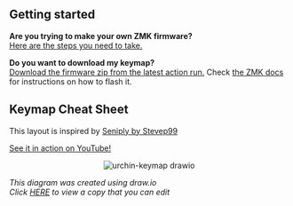 ## Getting started

**Are you trying to make your own ZMK firmware?**  
[Here are the steps you need to take.](./GETTING_STARTED.md)

**Do you want to download my keymap?**  
[Download the firmware zip from the latest action run.](https://github.com/duckyb/zmk-urchin/actions/workflows/build.yml?query=is%3Asuccess+branch%3Amaster) Check [the ZMK docs](https://zmk.dev/docs/user-setup#installing-the-firmware) for instructions on how to flash it.

## Keymap Cheat Sheet

This layout is inspired by [Seniply by Stevep99](https://stevep99.github.io/seniply/)

[See it in action on YouTube!](https://youtu.be/IZ83uU0ltaE)

<div align="center">
  
![urchin-keymap drawio](https://user-images.githubusercontent.com/2479308/228910787-2ea40d8d-6ad9-481a-a50c-777739f1a058.svg)

</div>

*This diagram was created using draw.io*  
*Click [HERE](https://viewer.diagrams.net/?tags=%7B%7D&highlight=0000ff&edit=_blank&layers=1&nav=1&title=urchin-keymap.drawio#R7V1bd9s2tv4t50HrdGYtZwHg%2FVGSrWamaZMTu20yL120RNtqZFGV6Njuw%2FntQ0oERWKDpC6kNmUgD45FURfj29j48O0Lesbw8eXHpb94%2BDmcBLMeI5OXnnHZY4wRx4z%2FS668bq5QYnmbK%2FfL6SS9tr1wPf074DemV5%2Bmk2BVuDEKw1k0XRQvjsP5PBhHhWv%2Bchk%2BF2%2B7C2fFT1349%2Bknku2F67E%2FC8Btv08n0cPmqsuc7fX3wfT%2BgX8ytdO%2F79HnN6dvvHrwJ%2BFz7pJx1TOGyzCMNr89vgyDWTJ6fFw2rxuVPJt9sWUwj3Z5wV8fPzrkp1V4efv000MwuPor%2FM%2BPF%2Bm7fPdnT%2Bkf%2FH%2Fpt41e%2BRA8P0yj4Hrhj5PHzzHOPWPwED3O4kc0%2FtVfLTYDfzd9CeLPGtyF8ygFkjrp45H%2FOJ0lNvBbsJz4c5%2Ffln4KTR8Pw1m4XH%2Bq0R8NvOH65dPZLHfdcI0rM7m%2BDJ%2Fmk%2BQD16%2BGo8H%2FtGAZBS%2B5S%2Bno%2FBiEj0G0fI1v4c9aKVLcVo0U5Oct8GZ6y0MOc37NT03tPnvnLRrxLykge4DDADi%2FqwuOJ4BDGS44BgDnSllwmFEEx0OeOCbA5rO62DgdmzgWAOdGWXAMKoDDyQIWODYAp68sOIAPOMhuzQHgXKsLjsgHLGS35gJwLpUFR%2BQD6EzaA%2BCM1AVHJATYM4evgTl0flQWHcAIbGRGQKFE8B9l0REpQcwJkNGBGsEXddEROYGH7dmgSDBUFh1ACrDpNIUywW%2FqoiOyAvS5A3WCgbLoiKyAEWRWwEwXgBFM7gM%2BauEyegjvw7k%2Fu9peFcZle8%2BHMFykF%2F8Moug1hch%2FisIioMHLNPoS%2F07S37%2Fmrl%2B%2B5J64fOUP5vGf%2ByX%2FIHkNeWfxh9uXrR%2Fx11VZRmpAJrQMzzOMUTyug1W0DL8FeZuhxGZOlTWswqflOKiaEak4E%2FnL%2ByCqdGwp7Akilea1DGZ%2BNP0eFL6IzFjWL%2B0vl%2F5r7oZFOJ1Hq9w7f0ou5NZjJlitK0Soau63DUsw1M032Jpt9qcc4Weg5HX1Eh3taZZhFI9sOE%2Bet47wPEUP48cTn1ky%2B7JHJP4HLfJu%2Fa%2BVFUNgW8y0kVcMqI%2F1mD2LkuFa%2BPMCnvZfT0ncdT1aF6s1Lv34BuosXtajw5%2BPf7tP%2Fr9ejPl73S75RX4l%2FrabD%2BCXm7MdgxxhO%2BirluEWLcQ2kS0EinRfleUUplNEBz32QKFK96uy6FhUQAc7bMetI4fOv9RFxyqigx3wZlCk%2B6guOF7Xpg4U6T4pi44tkAL02BCDIt17ZdEBpAA7%2FMCgSPdvZdEBpAA7dMegSPeTuuhYXfNsUNr4oC46IitAnzsSueKK9dxhr9%2Bo0B1bwfmgBNgBdpCIQcngF2XnkMgO8MMQUDL4WVl0ADvADuEZUDLoKRwAB%2FwA27cZUDV4py46Ij9Anz1QNeABh2SweruEM7yScMZFLnSxebOGQhfnir7IO9ATu5hpATBOGWDfBMg7GGK3PWKPvJ4kBOqMCFkH30vtoTbEbqRa0A4h9hSe5kLsxzkLKGLt6ywMUuIs1rsSuzew2nIauXjnxVkHPE0xPRQ74JnF5LUXOaUXMc%2FVi0Cx9fr1ESY%2BUGBUx0z5BvNj6K1PAyaDlRD7qj%2BChtBefowpEEr0%2FBgDirUZtBzZGKkg5%2BZvS338driSSVgD%2Fw5z1IHQ1PrvBkAyiPvOKsBkQ%2BKXNaPIw2S0BhNUbY%2Bfb%2Be6oooFFybXONAmEVRtmbroCCmAhmcgowPVWkNZdMSCC8PBnjtQrTXVRcfp2NwxoVoLJQhV0BELLkxCkdGBWm3MzfzHBICZ0tIdoAgWspszZcKtulNJJAmmge3ooFb2g7LoiCQBnWCbUIPoOep6N5Em4M8eiYpgqYsPIAomNlGA8kFGFNSO8QGi4GG7OlnBmro7IkAUHGxXB9WEfyiLDiAK6DQbqgk951JdfESigD17LKgn9Cx18QFEwUUmCsyCYQXdwsGwad9j0hYO2TOl1lAbGeZDXh8ZdlNugNzCQXAqlk3zdld3u0dP0MDBgsrYaD4%2B2s801cChJNws%2BB2b%2BN76bYHVsUvHXjd2aL2Bg8Wwc95cD9UjdSNbRWI12aoErOPSIQOHHeeT2I4%2BibluJ3ySsI2zXFbpk8QuvuwUXWX4oNZl0rAm%2FVSDuXNlfmriEhITS1mDI4sQsxU%2FJbYRsbgEhcZsoYAM0%2BxU4bViTRB6pMyCArKjLDpiTRB6lNmC8jHsJKcMOkJFEHqGhgXFY0jJlEHH69rcgXoxURYdsWIHPXBpQbU4%2FakkPoAXYAfGLIlebKh7DIDIDNADyzbUi%2F9XXXSsjnk3W5Z%2Fpm4sWeQG%2BLMHCg7%2FVBYdwA2wY5W2pDzTVJe7AW6AHQuzoWbwP8qiA5gBdiTZlhauZVXKqsIkUgR0JwfFgwt10REJAvokkiWbqbv9ARQBOxnQlsgHx4LzZhsroIeAbImY0CRaDaYcbP4JaM3DeXy7JMdl%2FS95hp9Wn5jN6lsQjR%2FSB0Vw72f%2BapU%2BM%2FFXD21W0KMnKDhQogAV9NevjxSvgv6gdgjceKqOD2kATlhrb5jQ6Z622J4SyfEvq%2BOzh87V0Yo58jbPEcI7HFTGW1RFR8jYsm3kZZCSFljLuaIjZsjbFvrcaYGlnC06TtfmjuTcY2XREbPjbeztMpWce7zbaWJ36XAnPfWyyrv0hlVwHwbx9adp%2FCN4DP%2BcinesG%2BSC1%2FmLxSx53XiNxV4vnYdRWPvK5MVk%2Fe23%2FQCZW9UPcNjr5%2FsBNnr%2B2aFGXDTWu7tb1x7LyO%2FE8W5lZ%2BUZJLZD%2BxS0yjGwlwbJwdHavDPz9i57nq3N%2B1Be6hD0tbW8H6o2757r9PqONu%2BDiT36plhydLk27633HvYGTJv3oTujDnhvGPD93J8dfyjz28NO3Dc5FH3fJO0%2FopJrquqjvnZNf3fNN2Hv%2FsH2yEFfYA89S1wdK37RVlyzC8IOUlPJeefaiotWPNZWXL3Z6YBUJYtiKGXFfLOzeeI5HfXkKXNNN%2BX23b%2FsDa60eddsdtCdNK%2FhU9e8a530d23FNds%2BC3vbx2ThsiPRaacFz2H5cEUIC9lxhbS3fD5cIW2uCd8lEkzPw0ZdFkVqDvWzzlkV25a42EcKUgaDIp%2F8%2B3xTmh2OlDRLnPWvnxr1xuYZIS2WM%2BEnLzAYH3gfv3ejCNWlpXYJIbGkCT%2F5h5UfxqUG6zNY9XGTHtWkr7rgCz%2B%2FkEmSp%2BcTdb2M1zkvo7qMXe1lnF6%2Fr71MdWEcfrIDgyp2c7T18hdNWzsTO2aqK721pIhod1XN7PGTV3i8RBtxmREb2ohrmD36mmuoXv1Qa8RMG3H17qcDnlimTr99I5bFh0HMzS4z73SAkvt3Idblb5RWCeXLKDZvWvwgPX3k%2By78vAujvIZiV%2BugTmwdjJQY5zxcPvqzcht8m5N0%2F4x1pUbjIAsrcz55L7OT8ym5W1GfBBQC9DQDQ%2FnCl0peKpi8XlhlCgF6xpchi%2F2pio7VOdojK2BRFR1xT4c%2Fd3Q7oPItA3rZjKF6wUEmG%2B2Xqu3avUFr7TTebBdI9Iw6xvlwDp0THljIf%2F%2Ba%2B73muELaO%2FcjVKmRBgkxzlA90jvC8GbDJ5U22Te0S0eVip1A8TOf%2BTvnU59eYIV6K00%2BRdyK%2BPiMEGZJZ9%2BIEFl5ertNPm0GWclpm3wyflQ8vpvenjHbBUfteYYxkjtqj9gj7zhHzfcK9QfLcuSxD7sWSh95lU3padfC%2FdQ6xXnX2bhWdSHuj%2FOFrbcNcsnSMpjSypc93Nouy49PyPo6sFnDIWQ4bGhrxYrQMvSIvAlliWH4eBsCSOO%2FMCqiWByptNRJUv3kz6b3CYsYx%2BMWxNcHyXhNx%2F6snz7xOJ1M1r5RZjbFpa4x0zAk%2FJI7p%2FxKyBpAHZzHSXdDnbWGuuRwez6vJ9PvYtwim%2BfXMWzfkj%2Fs53AyvZsGy5XcG2TXJG8muSSLlUz5hdEyfIw%2FcRbcJS5yvX9eZrvf7IOmkg8vCcE08J36H242G%2FyP15v%2Fr9%2F%2Fa5ReGt58%2FrD57fP6tqO%2FYuPzcD2UnZ2Fo5FLSEOVjZTU7%2BypjDN67c08Jpl5IomcT%2BIFfj3A42Rwp%2BO9CX3VwGZkMHuwGxnkxJO8Y5xtfs2TTSnzFFZ2cXGtR7ueEHJnVr9z5813awlhzj4siXnwa%2FvxRkD0KCluaVzR4W%2F%2B9vRVFYzRFBijJfKFzdCAN9qXyWY581ngtsBkWyKmFkwYGXHjUE%2BdF5taeejqvAWD5yN1oydiuyYPPbZlwY3dCArMquAjNiLy0CPDFtyCjUx18XE6N39gbHhkKYuP2CPGQ0%2Fekpyyqiw64upDCcOePtJjVhWFR1x8KNlRCmoRHp2XVLr2dGD2SM4GHNnKAiRmDuMvPg5UUkeOsviISbH45M2BetvIVRcfIRKBv%2FlxJOIODKsrg4%2FXufkjEXc4Z1EQIDE3Fl99cyTqDlVXHgUMwUNnCBJ5hx%2BTpiBAgCK46C4O6juflusyvSY6AV2Pl%2FNGwTbPCWyRb%2BC7S32ycDnbwJ%2BK%2BmThUqrRAa3IbaEb97nCI65jHdCKXLjXVRceq3uzR9b4QlV4vO7NHrjTHXxQFiC4%2BqC3BXZbCCS92SJGSjzscwHcFiJLLRWlne%2FhHWIJGyWcQ%2BPhLsmXkNQjItSw7VBjeNIaNo9An3raGrYsX0DZ0vrqE82HvX5rBfSHuq7uHhss5qZ2gHR7qnccrT7S%2FLLn2dq%2BD87tRRfMPNmWX5s3d99Or%2B9o8z44NRpdrffKe4Vq865p76nNuy6zHN97l7edTEaFY%2Fm5P4tyMOef0jDXJ6ijZwB4OwhXDdR8mnCU26r5rG4L1amaT07ZOlrzmUkAx9Z8OmLNcks1n5QYpyj69HRa%2BhYCkxUhsPCJme6XuYXHFeFBz9r0dJbLlvYxER70pGfeZk7Dw5KeSB2bPYwvyRqeRBIQ4cEuuWFEIukOjV5f3ZppQBBsbN2dcbMRQPJG6oIEaAK2%2FsCIzkiqoAnYJJsRXdheQRPwZ48ubK%2BgCdiqGyNaQaggCNjZfIxoBaGcGtjY2bCMaAWhnBp0gF5rBaGcGuDPHqoVhHJqYBvY1IBKFIRj4cllJjeYmIwwm8BahJ1QzHi1dEtwnXXevyF2lLKx8%2F4Z1apCrh2BAA%2B%2BfEolqsLQ6A2GyoJkUREk9BAE1dpCrpRThAc7gBd7WfkcUrczmyU2nuzAHNIKQ66cU4QHXd2mWmGooAno8inVCkMFQUAPPjCtMFQQBHTnxlpQGM4WHkAN8GdPC4rCucIDqAG%2Bus20glBODfDlU6bzEsqpAX7wgWntoJwadMC56byEcmrQgdmjVYMKaoCeNsJaUA1aagJ1xk2FQLoQelCJtSBH6GZSoJmUON%2FRY7%2FcA%2BVwXx9CLkCP0Uyq%2FsRwwTCabSZFhGZS1ELvJsVM2Hg%2Bqbvloxguo4fwPpz7s6vtVcHyt%2Fd8CMNFevHPIIpeU2z8pygs4rktUt79XNqsIJr29iqI3sF2JHXYhuF5o5HUVvgzpTZRWwzNDEkx9N3I%2BWVw%2FfPzarL6afa0eDGj5e8XqcHUlkIfWeNsGGbBMrfnMNfUJjdVPcxMuDh03Q73LMw%2FazvkoZ%2B2DdEUMgNPb4gG1IGvg1lCQxgZxJeiMIxdNSOflmG8vATAao8%2F7X0c4xjE1ztx3nuVSTaxKDKxwyIjNlwUYzrLb8svi%2BLp2w0uiwTFHWWuZetNvuafO7VrEQjUxA%2Fcu%2FGRLoedxpNQcDLgju02mvMkDHiSz8EqSL6jP17%2FZbnzSjbNgW5zDmahHUwDDgbU0VCTvoOKFTVsCevOfFMLuyR4HjEa36nuDdS0c2mgmVA2tWqbCbXgbo5cWGDNe0dxP%2B1%2Bazgss5fsmSPsxTR2tBfKxeTO2AsMrA79xQouHR%2FC8bcd1orurgFwvSozkQaWBVs4dA4%2FRGtJQrTWFUBUlUAGWLeZhx3IsGCU9g918RGLjpiNHQe0ZCnerNc3lAUJlMEy9GigJQnWJn2fY5zULWcB9bAdmEyyqK26MwmUxDIHnTBI4qs2lK1UQQgQBgO95siGkdD%2FVxcfkTAYBNvH2ZKUb0vhVQiwBXTKzdfFPEKOwgiJPKEDc0h63sPmmITNT2XRApzBoNicwdZ54BWEAb0GydZ54BV8Ab082dZ54OVkoQN0W%2BeBVzAF%2FNmjq8crqAF6kxm73XTtt9Vhy%2BDnAaDB5UBtoUm4dFFFT9Kpy6TYRRWOrlIvr7PF12QdiV6hKjygzhY%2FqOHoKvXyOlv82KCj1YnyOtsOzB6tTpTX2eJr5Y5WJ8qpAb706mh1opwa4McxHK1OVFADfOeme9uVUwP82ePq3nbl1ABfGXe1alBBDdClV64uanhk1AA9cOFq1aCcGnTAuWnVoIIa4M8erRpUUAP0lBO3BdWgpe5cCFxBTBHCDwC5LcgIuqtWXVct%2FHivC%2FWJ69dHiH0rbbWELhAuIY4hA7FvEWISaAlZG62ixRwPlKSnVtYUBK%2BnltcCn28nleJ8pygTpyhBb3zntbBPeDuHnrkCXCfsTzm8Wf1qLn9b3Kz6XyzveWT8%2B4%2BbC1jLtk8fhgSLk%2Fcb27MpUEnvHjivx25wW9nkMN9gQTqYkjZi8vYKfLN2%2BvYKVd87N2MHYRjNQn8SLGGLhR%2FuYoeWtOaZB8%2Fxz7vp8vE5Hqx%2FAEvSLXr22rSKvoFKNIWSDmBNuAd5wztoGR%2BO9ubNeO8tmyrO8MCi5rqxjrA%2Bi%2FOdEkopawa7XDcljp7LW9ycwLNLodNqaq6IAsJDT8eTpPBoNTVXRAHhIcizB6qpg5v8UpjDyf7rKYzScbxYrce%2FH99ArcXLenz483z9HH743CjU1h5QFyG1xu547O%2FhKu%2BX%2FmQabM0lXa6bsAG7e1MUSraDm2Y7C7wJ6AwCoWOn29ZIodNJYJXcxEX2rjoJrJKbWMiOTyeBVXITbGavk8AqaQP27OEqe4E30EYherO8wUbmDVSniFURB48huz6qVY1K5nDCAK0cHy1rVFIHbOJNdZZYJXdAnz8yzaFZiN4qd%2FAINndoN4fszFtHQLxOmHAux6vdHLLzTlRgHsCLN11AwwvKEoObZnvx7uMbixBlPm83n9kARKYNIEKXXamWJrbxfALxwY5oMChNqIuPCfHBjjoyLT9s8XE7OH%2Bg%2FKDzYWQVHpA%2BoKvmDEoTgxt4DJXyWysZr8CWZZmWLSp5BXbIg%2Bnqtkpege77dD5EJa9Anz86IaKSO2DL5kwmPcCjSzV3gNwBXZZlWpOo5A7YIQ9DaxKV3AHb9xlak6jkDujzB2oSyuIj4Q7oKStGu%2FWwTbaWON86aFOSq4QdrzJaEC10jwoReOiR0QPLJkz2zBdVB7Pb8Lmdc%2B17uWrqrLa6rp66t9e59sAcsu1HKZr5umn5TEkRzBdOy0c2nUHN1U2nL%2F0UTuMvvbUhh7Mu%2FprNV0tv29pHf7n0X3O3LZIbVpI3zvJWCrbqpn3ERiW3X4idkohNBPPcfIOtsWaDcITjkql5aekbL2K7jnFKr8WfkV1uwMGV%2BpRjare5a9whXpLZM7B0wyFkOGzGb1G3iOwpe8vKQXcqnVZdJ4gjPRc9yHPt2Qmi3kwkJf62R%2ByRV%2Bn4gvkknoVrO03XzPjKaJqMf%2Boy%2FWXE7xgnVjwd3zxM5%2Fyp9NZKDnyQD5U3n7Bb9qE85cssWrghvsXmTwIuFfpMYaoYYsuiEt%2FcmDt0UWaGilZeb7zOiYyXCTZHyYHGS4vslHnWaY0Xqp%2FD8PE2lJr0B%2F82mAkL9M6dWJbBavq3f7t%2Bv8QeUioUv7k16FmXgg0a0AYzS5slX2Pgj7%2Fdr2dRrUxdOWvBkszIOJzPY9aRftdeinXpUk3exYu1U0CR90U50sqKDV%2Fc4svDu7tV0IpNcBadb6IX%2B6Lp%2FH4FzKKVRno7xjPk3YJKWFwDnAw0U3McqB211kRPDhVMUDkhK9unP9dh607WQAmSbf7MoRvVnaiUvIWdIVmOKnOK2l6OTP5BfBUhzoHrkSmQKeqJK1tDO12TFr8yddOera1uXU0YlD3BfGnf9ul%2Btn%2FIBD7FfOG2dvr5Iu6bD54vLu%2FY%2BDbmi1c5X1qQKpuSHQeMECJp8Jilu8r2I5K9SN225hBtdaepJG85RHadSaeZSGATb%2FENRY35w42QcGQCoztuqfadSJSIK9wpNFP%2B10l7aF78HE6C%2BMkfRmfVOVNYr7KZ1QDVhtZAoP6ZNcA8CdW2Th61OXBxR3eF%2B4i1J3CFrO2gELdoiwkrNN8e7u0LbdH6WTu%2B0BGOEcp4UNk3o%2BK5Q57TrPO0Lr8%2FLH7%2F%2BP7LYxgN3t%2BO%2FwjGnyVdZsFUPKMMFoniBOy%2FPJ7tiB3CjdNFs6XgQLFIWXCoeOwTOeFh0VJw3la7laPAMUTX1eLMiR8uw6Sp69YLxgP7kNC85I7%2FAg%3D%3D) to view a copy that you can edit*
